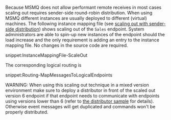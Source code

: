 
Because MSMQ does not allow performant remote receives in most cases scaling out requires sender-side round-robin distribution. When using MSMQ different instances are usually deployed to different (virtual) machines. The following instance mapping file (see [scaling out with sender-side distribution](sender-side-distribution.md)) shows scaling out of the `Sales` endpoint. System administrators are able to spin-up new instances of the endpoint should the load increase and the only requirement is adding an entry to the instance mapping file. No changes in the source code are required.

snippet:InstanceMappingFile-ScaleOut

The corresponding logical routing is

snippet:Routing-MapMessagesToLogicalEndpoints


WARNING: When using this scaling out technique in a mixed version environment make sure to deploy a distributor in front of the scaled out version 6 endpoint if that endpoint needs to communicate with endpoints using versions lower than 6 (refer to [the distributor sample](/samples/scaleout/distributor/) for details). Otherwise event messages will get duplicated and commands won't be properly distributed.
